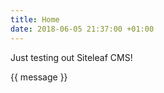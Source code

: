 ```yaml
---
title: Home
date: 2018-06-05 21:37:00 +01:00
---
```


Just testing out Siteleaf CMS!

<script src="https://unpkg.com/vue"></script>

<div id="app">
  <p>{{ message }}</p>
</div>

<script>
  new Vue({
    el: '#app',
    data: {
      message: 'Hello Vue.js!'
    }
  })
</script>
